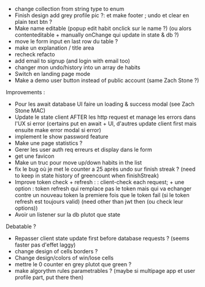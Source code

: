 - change collection from string type to enum
- Finish design add grey profile pic ?:  et make footer ; undo et clear en plain text btn ?
- Make name editable (popup edit habit onclick sur le name ?) (ou alors contenteditable + manually onChange qui update in state & db ?)
- move le form input en last row du table ?
- make un explanation / title area
- recheck refacto
- add email to signup (and login with email too)
- changer mon undo/history into un array de habits
- Switch en landing page mode
- Make a demo user button instead of public account (same Zach Stone ?)

Improvements :
- Pour les await database UI faire un loading & success modal (see Zach Stone MAC)
- Update le state client AFTER les http request et manage les errors dans l'UX si error (certains put en await + UI, d'autres update client first mais ensuite make error modal si error)
- implement le show password feature
- Make une page statistics ?
- Gerer les user auth req erreurs et display dans le form
- get une favicon
- Make un truc pour move up/down habits in the list
- fix le bug où je met le counter a 25 après undo sur finish streak ? (need to keep in state history of greencount when finishStreak)
- Improve token check + refresh :
: client-check each request; + une option : token refresh qui remplace pas le token mais qui va echanger contre un nouveau token la premiere fois que le token fail (si le token refresh est toujours valid) (need other than jwt then (ou check leur options))
- Avoir un listener sur la db plutot que state


Debatable ?
- Repasser client state update first before database requests ? (seems faster pas d'effet laggy)
- change design of cells borders ?
- Change design/colors of win/lose cells
- mettre le 0 counter en grey plutot que green ?
- make algorythm rules parametrables ? (maybe si multipage app et user profile part, put there then)